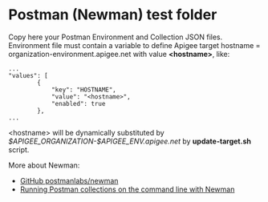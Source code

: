 # Postman (Newman) test folder

Copy here your Postman Environment and Collection JSON files.
Environment file must contain a variable to define Apigee target hostname = organization-environment.apigee.net with value **\<hostname\>**, like:

    ...
    "values": [
            {
                "key": "HOSTNAME",
                "value": "<hostname>",
                "enabled": true
            },
    ...

\<hostname\> will be dynamically substituted by *\$APIGEE_ORGANIZATION-\$APIGEE_ENV.apigee.net* by **update-target.sh** script.

More about Newman:
- [GitHub postmanlabs/newman](https://github.com/postmanlabs/newman)
- [Running Postman collections on the command line with Newman](https://learning.postman.com/docs/running-collections/using-newman-cli/command-line-integration-with-newman/)